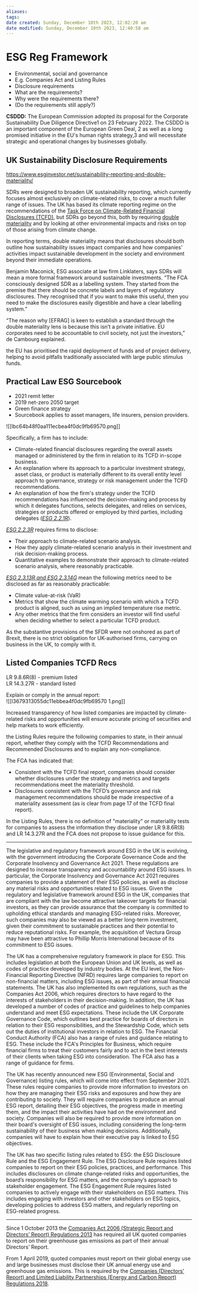 ```yaml
---
aliases: 
tags: 
date created: Sunday, December 10th 2023, 12:02:20 am
date modified: Sunday, December 10th 2023, 12:40:58 am
---
```


# ESG Reg Framework

- Environmental, social and governance  
- E.g. Companies Act and Listing Rules  
- Disclosure requirements  
- What are the requirements?  
- Why were the requirements there?  
- (Do the requirements still apply?)

**CSDDD:** The European Commission adopted its proposal for the Corporate Sustainability Due Diligence Directive1 on 23 February 2022. The CSDDD is an important component of the European Green Deal, 2 as well as a long promised initiative in the EU's human rights strategy,3 and will necessitate strategic and operational changes by businesses globally.

## UK Sustainability Disclosure Requirements

<https://www.esginvestor.net/sustainability-reporting-and-double-materiality/>

SDRs were designed to broaden UK sustainability reporting, which currently focuses almost exclusively on climate-related risks, to cover a much fuller range of issues. The UK has based its climate reporting regime on the recommendations of the [Task Force on Climate-Related Financial Disclosures (TCFD)](https://www.fsb-tcfd.org/), but SDRs go beyond this, both by requiring [double materiality](https://www.esginvestor.net/stepping-from-enterprise-value-to-double-materiality/) and by looking at other environmental impacts and risks on top of those arising from climate change.

In reporting terms, double materiality means that disclosures should both outline how sustainability issues impact companies and how companies’ activities impact sustainable development in the society and environment beyond their immediate operations.

Benjamin Maconick, ESG associate at law firm Linklaters, says SDRs will mean a more formal framework around sustainable investments. “The FCA consciously designed SDR as a labelling system. They started from the premise that there should be concrete labels and layers of regulatory disclosures. They recognised that if you want to make this useful, then you need to make the disclosures easily digestible and have a clear labelling system.”

“The reason why [EFRAG] is keen to establish a standard through the double materiality lens is because this isn’t a private initiative. EU corporates need to be accountable to civil society, not just the investors,” de Cambourg explained.

the EU has prioritised the rapid deployment of funds and of project delivery, helping to avoid pitfalls traditionally associated with large public stimulus funds.

## Practical Law ESG Sourcebook

- 2021 remit letter
- 2019 net-zero 2050 target
- Green finance strategy
- Sourcebook applies to asset managers, life insurers, pension providers.

![[Ibc64b48f0aa111ecbea4f0dc9fb69570.png]]

Specifically, a firm has to include:

- Climate-related financial disclosures regarding the overall assets managed or administered by the firm in relation to its TCFD in-scope business.
- An explanation where its approach to a particular investment strategy, asset class, or product is materially different to its overall entity level approach to governance, strategy or risk management under the TCFD recommendations.
- An explanation of how the firm's strategy under the TCFD recommendations has influenced the decision-making and process by which it delegates functions, selects delegates, and relies on services, strategies or products offered or employed by third parties, including delegates (_[ESG 2.2.1R](https://www.handbook.fca.org.uk/handbook/ESG/2/?view=chapter)_).

_[ESG 2.2.3R](https://www.handbook.fca.org.uk/handbook/ESG/2/?view=chapter)_ requires firms to disclose:

- Their approach to climate-related scenario analysis.
- How they apply climate-related scenario analysis in their investment and risk decision-making process.
- Quantitative examples to demonstrate their approach to climate-related scenario analysis, where reasonably practicable.

_[ESG 2.3.13R and ESG 2.3.14G](https://www.handbook.fca.org.uk/handbook/ESG/2/?view=chapter)_ mean the following metrics need to be disclosed as far as reasonably practicable:

- Climate value-at-risk (VaR)
- Metrics that show the climate warming scenario with which a TCFD product is aligned, such as using an implied temperature rise metric.
- Any other metrics that the firm considers an investor will find useful when deciding whether to select a particular TCFD product.

As the substantive provisions of the SFDR were not onshored as part of Brexit, there is no strict obligation for UK-authorised firms, carrying on business in the UK, to comply with it.

## Listed Companies TCFD Recs

LR 9.8.6R(8) - premium listed  
LR 14.3.27R - standard listed

Explain or comply in the annual report:  
![[I3679313055dc11ebbea4f0dc9fb69570 1.png]]

Increased transparency of how listed companies are impacted by climate-related risks and opportunities will ensure accurate pricing of securities and help markets to work efficiently.

the Listing Rules require the following companies to state, in their annual report, whether they comply with the TCFD Recommendations and Recommended Disclosures and to explain any non-compliance.

The FCA has indicated that:

- Consistent with the TCFD final report, companies should consider whether disclosures under the strategy and metrics and targets recommendations meet the materiality threshold.
- Disclosures consistent with the TCFD’s governance and risk management recommendations should be made irrespective of a materiality assessment (as is clear from page 17 of the TCFD final report).

In the Listing Rules, there is no definition of "materiality" or materiality tests for companies to assess the information they disclose under LR 9.8.6R(8) and LR 14.3.27R and the FCA does not propose to issue guidance for this.

---

The legislative and regulatory framework around ESG in the UK is evolving, with the government introducing the Corporate Governance Code and the Corporate Insolvency and Governance Act 2021. These regulations are designed to increase transparency and accountability around ESG issues. In particular, the Corporate Insolvency and Governance Act 2021 requires companies to provide a statement of their ESG policies, as well as disclose any material risks and opportunities related to ESG issues. Given the regulatory and legislative framework around ESG in the UK, companies that are compliant with the law become attractive takeover targets for financial investors, as they can provide assurance that the company is committed to upholding ethical standards and managing ESG-related risks. Moreover, such companies may also be viewed as a better long-term investment, given their commitment to sustainable practices and their potential to reduce reputational risks. For example, the acquisition of Vectura Group may have been attractive to Phillip Morris International because of its commitment to ESG issues.

The UK has a comprehensive regulatory framework in place for ESG. This includes legislation at both the European Union and UK levels, as well as codes of practice developed by industry bodies. At the EU level, the Non-Financial Reporting Directive (NFRD) requires large companies to report on non-financial matters, including ESG issues, as part of their annual financial statements. The UK has also implemented its own regulations, such as the Companies Act 2006, which requires directors to have regard to the interests of stakeholders in their decision-making. In addition, the UK has developed a number of codes of practice and guidelines to help companies understand and meet ESG expectations. These include the UK Corporate Governance Code, which outlines best practice for boards of directors in relation to their ESG responsibilities, and the Stewardship Code, which sets out the duties of institutional investors in relation to ESG. The Financial Conduct Authority (FCA) also has a range of rules and guidance relating to ESG. These include the FCA's Principles for Business, which require financial firms to treat their customers fairly and to act in the best interests of their clients when taking ESG into consideration. The FCA also has a range of guidance for firms.

The UK has recently announced new ESG (Environmental, Social and Governance) listing rules, which will come into effect from September 2021. These rules require companies to provide more information to investors on how they are managing their ESG risks and exposures and how they are contributing to society. They will require companies to produce an annual ESG report, detailing their ESG objectives, the progress made in meeting them, and the impact their activities have had on the environment and society. Companies will also be required to provide more information on their board's oversight of ESG issues, including considering the long-term sustainability of their business when making decisions. Additionally, companies will have to explain how their executive pay is linked to ESG objectives.

The UK has two specific listing rules related to ESG: the ESG Disclosure Rule and the ESG Engagement Rule. The ESG Disclosure Rule requires listed companies to report on their ESG policies, practices, and performance. This includes disclosures on climate change-related risks and opportunities, the board’s responsibility for ESG matters, and the company’s approach to stakeholder engagement. The ESG Engagement Rule requires listed companies to actively engage with their stakeholders on ESG matters. This includes engaging with investors and other stakeholders on ESG topics, developing policies to address ESG matters, and regularly reporting on ESG-related progress.

---

Since 1 October 2013 the [Companies Act 2006 (Strategic Report and Directors’ Report) Regulations 2013](http://www.legislation.gov.uk/ukdsi/2013/9780111540169/contents) has required all UK quoted companies to report on their greenhouse gas emissions as part of their annual Directors’ Report.

From 1 April 2019, quoted companies must report on their global energy use and large businesses must disclose their UK annual energy use and greenhouse gas emissions. This is required by the [Companies (Directors’ Report) and Limited Liability Partnerships (Energy and Carbon Report) Regulations 2018](http://www.legislation.gov.uk/uksi/2018/1155/contents/made).
